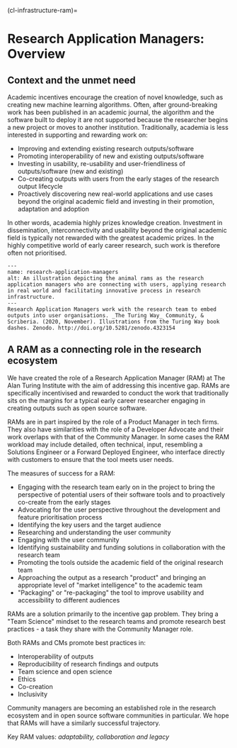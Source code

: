 (cl-infrastructure-ram)=
# Research Application Managers: Overview

## Context and the unmet need

Academic incentives encourage the creation of novel knowledge, such as creating new machine learning algorithms.
Often, after ground-breaking work has been published in an academic journal, the algorithm and the software built to deploy it are not supported because the researcher begins a new project or moves to another institution.
Traditionally, academia is less interested in supporting and rewarding work on:
- Improving and extending existing research outputs/software
- Promoting interoperability of new and existing outputs/software
- Investing in usability, re-usability and user-friendliness of outputs/software (new and existing)
- Co-creating outputs with users from the early stages of the research output lifecycle
- Proactively discovering new real-world applications and use cases beyond the original academic field and investing in their promotion, adaptation and adoption

In other words, academia highly prizes knowledge creation.
Investment in dissemination, interconnectivity and usability beyond the original academic field is typically not rewarded with the greatest academic prizes.
In the highly competitive world of early career research, such work is therefore often not prioritised.

```{figure} ../../figures/research-application-managers.*
---
name: research-application-managers
alt: An illustration depicting the animal rams as the research application managers who are connecting with users, applying research in real world and facilitating innovative process in research infrastructure.
---
Research Application Managers work with the research team to embed outputs into user organisations. _The Turing Way_ Community, & Scriberia. (2020, November). Illustrations from the Turing Way book dashes. Zenodo. http://doi.org/10.5281/zenodo.4323154
```


## A RAM as a connecting role in the research ecosystem

We have created the role of a Research Application Manager (RAM) at The Alan Turing Institute with the aim of addressing this incentive gap.
RAMs are specifically incentivised and rewarded to conduct the work that traditionally sits on the margins for a typical early career researcher engaging in creating outputs such as open source software.

RAMs are in part inspired by the role of a Product Manager in tech firms.
They also have similarities with the role of a Developer Advocate and their work overlaps with that of the Community Manager.
In some cases the RAM workload may include detailed, often technical, input, resembling a Solutions Engineer or a Forward Deployed Engineer, who interface directly with customers to ensure that the tool meets user needs.

The measures of success for a RAM:
- Engaging with the research team early on in the project to bring the perspective of potential users of their software tools and to proactively co-create from the early stages
- Advocating for the user perspective throughout the development and feature prioritisation process
- Identifying the key users and the target audience
- Researching and understanding the user community
- Engaging with the user community
- Identifying sustainability and funding solutions in collaboration with the research team
- Promoting the tools outside the academic field of the original research team
- Approaching the output as a research "product" and bringing an appropriate level of "market intelligence" to the academic team
- "Packaging" or "re-packaging" the tool to improve usability and accessibility to different audiences

RAMs are a solution primarily to the incentive gap problem.
They bring a "Team Science" mindset to the research teams and promote research best practices - a task they share with the Community Manager role.

Both RAMs and CMs promote best practices in:
- Interoperability of outputs
- Reproducibility of research findings and outputs
- Team science and open science
- Ethics
- Co-creation
- Inclusivity

Community managers are becoming an established role in the research ecosystem and in open source software communities in particular.
We hope that RAMs will have a similarly successful trajectory.

Key RAM values: _adaptability, collaboration and legacy_

